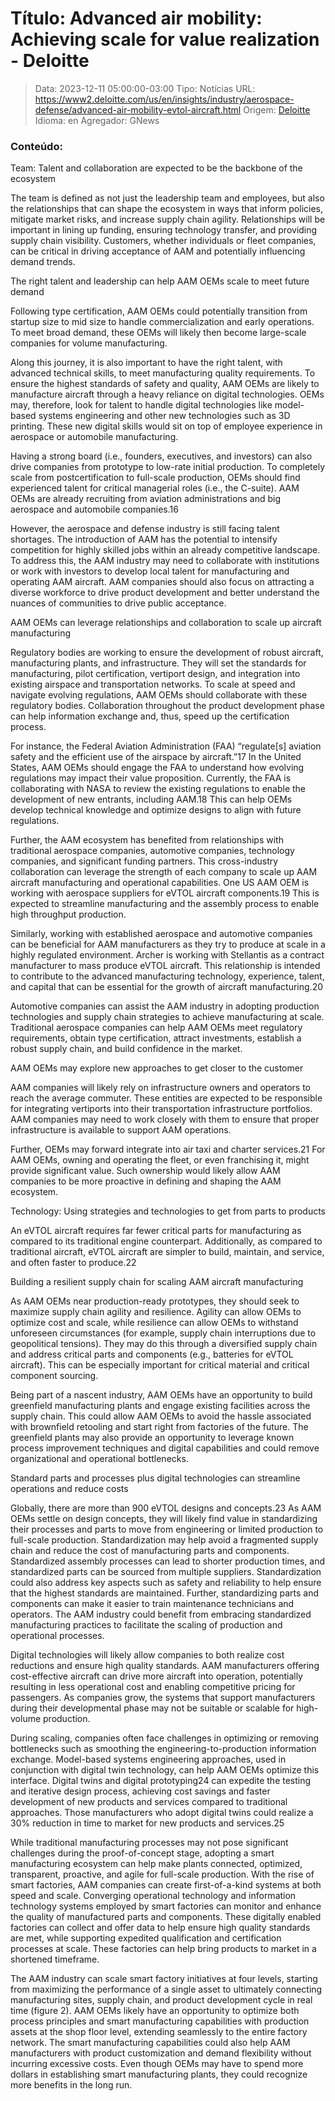 # Título: Advanced air mobility: Achieving scale for value realization - Deloitte

>Data: 2023-12-11 05:00:00-03:00
>Tipo: Notícias
>URL: https://www2.deloitte.com/us/en/insights/industry/aerospace-defense/advanced-air-mobility-evtol-aircraft.html
>Origem: [Deloitte](https://www2.deloitte.com)
>Idioma: en
>Agregador: GNews

### Conteúdo:

Team: Talent and collaboration are expected to be the backbone of the ecosystem

The team is defined as not just the leadership team and employees, but also the relationships that can shape the ecosystem in ways that inform policies, mitigate market risks, and increase supply chain agility. Relationships will be important in lining up funding, ensuring technology transfer, and providing supply chain visibility. Customers, whether individuals or fleet companies, can be critical in driving acceptance of AAM and potentially influencing demand trends.

The right talent and leadership can help AAM OEMs scale to meet future demand

Following type certification, AAM OEMs could potentially transition from startup size to mid size to handle commercialization and early operations. To meet broad demand, these OEMs will likely then become large-scale companies for volume manufacturing.

Along this journey, it is also important to have the right talent, with advanced technical skills, to meet manufacturing quality requirements. To ensure the highest standards of safety and quality, AAM OEMs are likely to manufacture aircraft through a heavy reliance on digital technologies. OEMs may, therefore, look for talent to handle digital technologies like model-based systems engineering and other new technologies such as 3D printing. These new digital skills would sit on top of employee experience in aerospace or automobile manufacturing.

Having a strong board (i.e., founders, executives, and investors) can also drive companies from prototype to low-rate initial production. To completely scale from postcertification to full-scale production, OEMs should find experienced talent for critical managerial roles (i.e., the C-suite). AAM OEMs are already recruiting from aviation administrations and big aerospace and automobile companies.16

However, the aerospace and defense industry is still facing talent shortages. The introduction of AAM has the potential to intensify competition for highly skilled jobs within an already competitive landscape. To address this, the AAM industry may need to collaborate with institutions or work with investors to develop local talent for manufacturing and operating AAM aircraft. AAM companies should also focus on attracting a diverse workforce to drive product development and better understand the nuances of communities to drive public acceptance.

AAM OEMs can leverage relationships and collaboration to scale up aircraft manufacturing

Regulatory bodies are working to ensure the development of robust aircraft, manufacturing plants, and infrastructure. They will set the standards for manufacturing, pilot certification, vertiport design, and integration into existing airspace and transportation networks. To scale at speed and navigate evolving regulations, AAM OEMs should collaborate with these regulatory bodies. Collaboration throughout the product development phase can help information exchange and, thus, speed up the certification process.

For instance, the Federal Aviation Administration (FAA) “regulate[s] aviation safety and the efficient use of the airspace by aircraft.”17 In the United States, AAM OEMs should engage the FAA to understand how evolving regulations may impact their value proposition. Currently, the FAA is collaborating with NASA to review the existing regulations to enable the development of new entrants, including AAM.18 This can help OEMs develop technical knowledge and optimize designs to align with future regulations.

Further, the AAM ecosystem has benefited from relationships with traditional aerospace companies, automotive companies, technology companies, and significant funding partners. This cross-industry collaboration can leverage the strength of each company to scale up AAM aircraft manufacturing and operational capabilities. One US AAM OEM is working with aerospace suppliers for eVTOL aircraft components.19 This is expected to streamline manufacturing and the assembly process to enable high throughput production.

Similarly, working with established aerospace and automotive companies can be beneficial for AAM manufacturers as they try to produce at scale in a highly regulated environment. Archer is working with Stellantis as a contract manufacturer to mass produce eVTOL aircraft. This relationship is intended to contribute to the advanced manufacturing technology, experience, talent, and capital that can be essential for the growth of aircraft manufacturing.20

Automotive companies can assist the AAM industry in adopting production technologies and supply chain strategies to achieve manufacturing at scale. Traditional aerospace companies can help AAM OEMs meet regulatory requirements, obtain type certification, attract investments, establish a robust supply chain, and build confidence in the market.

AAM OEMs may explore new approaches to get closer to the customer

AAM companies will likely rely on infrastructure owners and operators to reach the average commuter. These entities are expected to be responsible for integrating vertiports into their transportation infrastructure portfolios. AAM companies may need to work closely with them to ensure that proper infrastructure is available to support AAM operations.

Further, OEMs may forward integrate into air taxi and charter services.21 For AAM OEMs, owning and operating the fleet, or even franchising it, might provide significant value. Such ownership would likely allow AAM companies to be more proactive in defining and shaping the AAM ecosystem.

Technology: Using strategies and technologies to get from parts to products

An eVTOL aircraft requires far fewer critical parts for manufacturing as compared to its traditional engine counterpart. Additionally, as compared to traditional aircraft, eVTOL aircraft are simpler to build, maintain, and service, and often faster to produce.22

Building a resilient supply chain for scaling AAM aircraft manufacturing

As AAM OEMs near production-ready prototypes, they should seek to maximize supply chain agility and resilience. Agility can allow OEMs to optimize cost and scale, while resilience can allow OEMs to withstand unforeseen circumstances (for example, supply chain interruptions due to geopolitical tensions). They may do this through a diversified supply chain and address critical parts and components (e.g., batteries for eVTOL aircraft). This can be especially important for critical material and critical component sourcing.

Being part of a nascent industry, AAM OEMs have an opportunity to build greenfield manufacturing plants and engage existing facilities across the supply chain. This could allow AAM OEMs to avoid the hassle associated with brownfield retooling and start right from factories of the future. The greenfield plants may also provide an opportunity to leverage known process improvement techniques and digital capabilities and could remove organizational and operational bottlenecks.

Standard parts and processes plus digital technologies can streamline operations and reduce costs

Globally, there are more than 900 eVTOL designs and concepts.23 As AAM OEMs settle on design concepts, they will likely find value in standardizing their processes and parts to move from engineering or limited production to full-scale production. Standardization may help avoid a fragmented supply chain and reduce the cost of manufacturing parts and components. Standardized assembly processes can lead to shorter production times, and standardized parts can be sourced from multiple suppliers. Standardization could also address key aspects such as safety and reliability to help ensure that the highest standards are maintained. Further, standardizing parts and components can make it easier to train maintenance technicians and operators. The AAM industry could benefit from embracing standardized manufacturing practices to facilitate the scaling of production and operational processes.

Digital technologies will likely allow companies to both realize cost reductions and ensure high quality standards. AAM manufacturers offering cost-effective aircraft can drive more aircraft into operation, potentially resulting in less operational cost and enabling competitive pricing for passengers. As companies grow, the systems that support manufacturers during their developmental phase may not be suitable or scalable for high-volume production.

During scaling, companies often face challenges in optimizing or removing bottlenecks such as smoothing the engineering-to-production information exchange. Model-based systems engineering approaches, used in conjunction with digital twin technology, can help AAM OEMs optimize this interface. Digital twins and digital prototyping24 can expedite the testing and iterative design process, achieving cost savings and faster development of new products and services compared to traditional approaches. Those manufacturers who adopt digital twins could realize a 30% reduction in time to market for new products and services.25

While traditional manufacturing processes may not pose significant challenges during the proof-of-concept stage, adopting a smart manufacturing ecosystem can help make plants connected, optimized, transparent, proactive, and agile for full-scale production. With the rise of smart factories, AAM companies can create first-of-a-kind systems at both speed and scale. Converging operational technology and information technology systems employed by smart factories can monitor and enhance the quality of manufactured parts and components. These digitally enabled factories can collect and offer data to help ensure high quality standards are met, while supporting expedited qualification and certification processes at scale. These factories can help bring products to market in a shortened timeframe.

The AAM industry can scale smart factory initiatives at four levels, starting from maximizing the performance of a single asset to ultimately connecting manufacturing sites, supply chain, and product development cycle in real time (figure 2). AAM OEMs likely have an opportunity to optimize both process principles and smart manufacturing capabilities with production assets at the shop floor level, extending seamlessly to the entire factory network. The smart manufacturing capabilities could also help AAM manufacturers with product customization and demand flexibility without incurring excessive costs. Even though OEMs may have to spend more dollars in establishing smart manufacturing plants, they could recognize more benefits in the long run.
